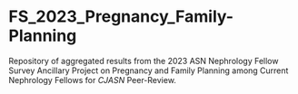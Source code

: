 # FS_2023_Pregnancy_Family-Planning
Repository of aggregated results from the 2023 ASN Nephrology Fellow Survey Ancillary Project on Pregnancy and Family Planning among Current Nephrology Fellows for _CJASN_ Peer-Review. 
